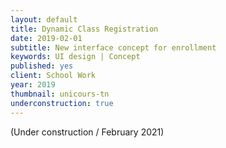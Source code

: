 ```yaml
---
layout: default
title: Dynamic Class Registration
date: 2019-02-01
subtitle: New interface concept for enrollment
keywords: UI design | Concept
published: yes
client: School Work
year: 2019
thumbnail: unicours-tn
underconstruction: true
---
```

(Under construction / February 2021)

